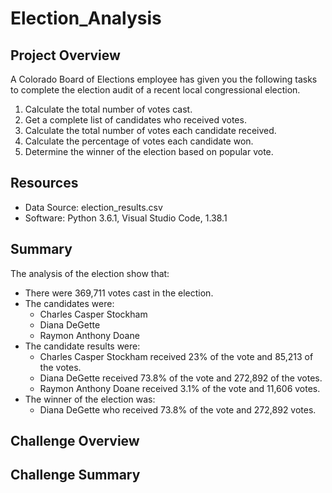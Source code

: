 # Election_Analysis

## Project Overview
A Colorado Board of Elections employee has given you the following tasks to complete the election audit of a recent local congressional election.

1. Calculate the total number of votes cast.
2. Get a complete list of candidates who received votes.
3. Calculate the total number of votes each candidate received.
4. Calculate the percentage of votes each candidate won.
5. Determine the winner of the election based on popular vote.

## Resources
- Data Source: election_results.csv
- Software: Python 3.6.1, Visual Studio Code, 1.38.1

## Summary
The analysis of the election show that:
- There were 369,711 votes cast in the election.
- The candidates were:
  - Charles Casper Stockham
  - Diana DeGette
  - Raymon Anthony Doane
 - The candidate results were:
    - Charles Casper Stockham received 23% of the vote and 85,213 of the votes.
    - Diana DeGette received 73.8% of the vote and 272,892 of the votes.
    - Raymon Anthony Doane received 3.1% of the vote and 11,606 votes.
  - The winner of the election was:
    - Diana DeGette who received 73.8% of the vote and 272,892 votes.

## Challenge Overview

## Challenge Summary
    
   
